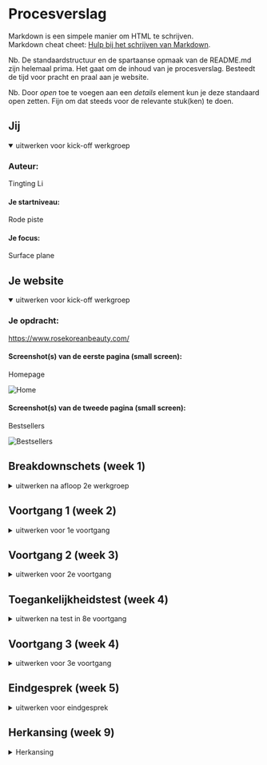 # Procesverslag
Markdown is een simpele manier om HTML te schrijven.  
Markdown cheat cheet: [Hulp bij het schrijven van Markdown](https://github.com/adam-p/markdown-here/wiki/Markdown-Cheatsheet).

Nb. De standaardstructuur en de spartaanse opmaak van de README.md zijn helemaal prima. Het gaat om de inhoud van je procesverslag. Besteedt de tijd voor pracht en praal aan je website.

Nb. Door *open* toe te voegen aan een *details* element kun je deze standaard open zetten. Fijn om dat steeds voor de relevante stuk(ken) te doen.





## Jij

<details open>
<summary>uitwerken voor kick-off werkgroep</summary>

### Auteur:
Tingting Li

#### Je startniveau:
Rode piste

#### Je focus:
Surface plane
 
</details>





## Je website

<details open>
<summary>uitwerken voor kick-off werkgroep</summary>

### Je opdracht:
https://www.rosekoreanbeauty.com/

#### Screenshot(s) van de eerste pagina (small screen): 
Homepage

![Home](https://user-images.githubusercontent.com/40611000/136080295-081e9d25-8fc9-4ffc-81c4-b799cf0c1a01.png)


#### Screenshot(s) van de tweede pagina (small screen):
Bestsellers

![Bestsellers](https://user-images.githubusercontent.com/40611000/136080306-add2c918-ceb3-46e5-8b21-644d4ed1b542.png)

 
</details>





## Breakdownschets (week 1)

<details>
<summary>uitwerken na afloop 2e werkgroep</summary>

### de hele pagina: 

![Breakdownschets](https://user-images.githubusercontent.com/40611000/136080315-850c97ca-8320-4f97-a02a-9a8e2040909f.PNG)


</details>





## Voortgang 1 (week 2)

<details>
<summary>uitwerken voor 1e voortgang</summary>

### Stand van zaken
Wat ging goed
Ik heb code geschreven en het begon op de orginele website te lijken. 

Wat ging minder goed
Hier en daar liep ik soms vast met code die niet werkte naar mijn gevoel, maar dan probeerde ik het op een andere manier. 
Bijvoorbeeld in plaats van justify-content, justify-items te gebruiken. Als ik echt vast liep dan zocht ik hulp op het internet.

### Agenda voor meeting
samen met je groepje opstellen

| student 1      | student 2          | student 3    | student 4        |
| ---            | ---                | ---          | ---              |
| dit bespreken  | en dit             | en ik dit    | en dan ik dat    |
| en dat ook nog | dit als er tijd is | nog een punt | dit wil ik zeker |
| ...            | ...                | ...          | ...              |


### Verslag van meeting
hier na afloop snel de uitkomsten van de meeting vastleggen

- Maak een planning
- Gebruik minder classes, verander die naar first-of-type en nth-of-type

</details>





## Voortgang 2 (week 3)

<details>
<summary>uitwerken voor 2e voortgang</summary>

### Stand van zaken
Wat ging goed
Ik had een planning gemaakt en schreef elke dag wat code.

Wat ging minder goed
Een andere deadline was op komst, dus had minder tijd om aan dit vak te werken.
Dit heb ik opgelost door aantal dagen meer code te schrijven dan gepland.

### Agenda voor meeting
samen met je groepje opstellen

| student 1      | student 2          | student 3    | student 4        |
| ---            | ---                | ---          | ---              |
| dit bespreken  | en dit             | en ik dit    | en dan ik dat    |
| en dat ook nog | dit als er tijd is | nog een punt | dit wil ik zeker |
| ...            | ...                | ...          | ...              |


### Verslag van meeting
hier na afloop snel de uitkomsten van de meeting vastleggen

- Meer code schrijven
- Suggestie: animatie toevoegen

</details>





## Toegankelijkheidstest (week 4)

<details>
<summary>uitwerken na test in 8e voortgang</summary>

### Bevindingen
- Screenreader leest van alles op, je moet goed luisteren om te weten wat die leest.
- Het leest de alt teksten van de images.
- Toetsenbord combinaties werken anders.
- Muis werkt niet?
 
 ![Toegankelijktest](https://user-images.githubusercontent.com/40611000/136080958-4bc37154-49c9-4964-9b97-e591b8b225b4.PNG)


#### Titel eerste bevinding
Gekleurde bril

Opletten op goed contrast. Donker op licht bijvoorbeeld.

#### Titel tweede bevinding. 
States

Buttons verschillende states geven, zodat je weet waar je muis is of je tab toets.

#### Titel volgende bevinding. 
De screenreader praat langzaam

Je kan verder tabben of de speed van de stem veranderen.

</details>





## Voortgang 3 (week 4)

<details>
<summary>uitwerken voor 3e voortgang</summary>

### Stand van zaken
Dit ging goed
De website was bijna helemaal klaar. 

Dit ging minder goed
Het animeren lukte mij niet en ik heb dat opgegeven.
De deadline kwam er ook aan dus ik wilde niet te veel tijd daaraan besteden.
Daardoor ben ik op andere onderwerpen van de surface plane gaan richten.

### Agenda voor meeting
samen met je groepje opstellen

| student 1      | student 2          | student 3    | student 4        |
| ---            | ---                | ---          | ---              |
| dit bespreken  | en dit             | en ik dit    | en dan ik dat    |
| en dat ook nog | dit als er tijd is | nog een punt | dit wil ik zeker |
| ...            | ...                | ...          | ...              |


### Verslag van meeting
hier na afloop snel de uitkomsten van de meeting vastleggen

- Niet vergeten 5 onderwerpen te gebruiken van de surface plane
- Deadline komt eraan

</details>





## Eindgesprek (week 5)

<details>
<summary>uitwerken voor eindgesprek</summary>

### Stand van zaken
Dit ging goed
Ik had de 5 onderwerpen in de website verwerkt.
Ik was bijna klaar, ik moest alleen nog de puntjes op de i zetten.

Dit ging minder goed
Ik wist niet hoe GitHub werkte, ik heb het aan klasgenoten gevraagd waardoor ik nu iets wijzer ben.
Ik heb zelf ook een beetje zitten rondneuzen hoe alles werkt.

### Screenshot(s)

![Homepage](https://user-images.githubusercontent.com/40611000/136080343-1dd9be6e-d076-4579-81c4-c29a3c721e25.png)
![Bestsellerspage](https://user-images.githubusercontent.com/40611000/136080353-6508c51f-a045-42ac-9b5b-77d273075c8a.png)

![Code1](https://user-images.githubusercontent.com/40611000/136080362-e42bf8d5-68f7-4ece-9b48-9d1fc129483b.PNG)
![Code2](https://user-images.githubusercontent.com/40611000/136080373-e6817798-a8c8-454b-a58f-9ca57c9e2003.PNG)


</details>

## Herkansing (week 9)

<details>
<summary>Herkansing</summary>

### Stand van zaken
Dit ging goed
Ik heb de website verbeterd. Ik heb meer foto's toegevoegd zodat je nu een beter beeld krijgt hoe het eruit zou zien.
Verder heeft de website een werkende side navigatie met een animatie. Via de side navigatie kun je de volgende pagina bereiken: bestsellers.
Op de pagina bestsellers kun je op een product klikken en dan zie je dat die in je winkelmandje zit, er verschijnt namelijk een rode stip zoals op de orginele website.
De variabelen voor de huisstijl in CSS heb ik met succes kunnen aanpassen, dat was niet zo moeilijk.

Dit ging minder goed
Ik zat heel lang vast op hoe ik de animatie kan maken voor het winkelmandje. Ik heb veel op internet gezocht en uitgeprobeerd. Ik kon dit beter doen door hulp te vragen.

### Screenshot(s)
![image](https://user-images.githubusercontent.com/40611000/141337523-6fda7307-0339-4992-8388-896cac9c3d38.png)
![image](https://user-images.githubusercontent.com/40611000/141337610-5683ce60-b538-4bf7-a9cb-c9611510b30f.png)

## Bronnenlijst

<details open>
<summary>continu bijhouden terwijl je werkt</summary>

1. Click Button to Change Font-size using Javascript | Increase Decrease Font Size on Website - https://www.youtube.com/watch?v=xOy0kVlbhlc
2. Formulieren - https://www.w3schools.com/html/html_forms.asp
3. Horizontale lijn - https://www.w3schools.com/tags/tag_hr.asp
4. Euro sign - Euro sign https://www.w3schools.com/charsets/ref_utf_currency.asp
5. States oefening 2 208c van  Sanne - https://codepen.io/shooft/pen/rNworwK
6. Sound - https://www.w3schools.com/jsref/met_win_settimeout.asp
7. Sticky nav - https://css-tricks.com/sticky-smooth-active-na
8. Side nav - www.w3schools.com/howto/tryit.asp?filename=tryhow_js_sidenav
9. Verander het plaatje na een klik - https://www.w3schools.com/js/tryit.asp?filename=tryjs_intro_lightbulb

</details>
